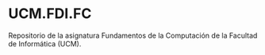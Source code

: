 # UCM.FDI.FC
Repositorio de la asignatura Fundamentos de la Computación de la Facultad de Informática (UCM).
